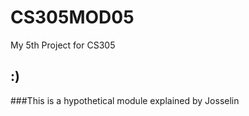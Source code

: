 # CS305MOD05

My 5th Project for CS305
## :) 

###This is a hypothetical module explained by Josselin
